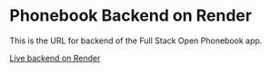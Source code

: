 # Phonebook Backend on Render

This is the URL for backend of the Full Stack Open Phonebook app.

[Live backend on Render](https://part3-ig2e.onrender.com/api/persons)
